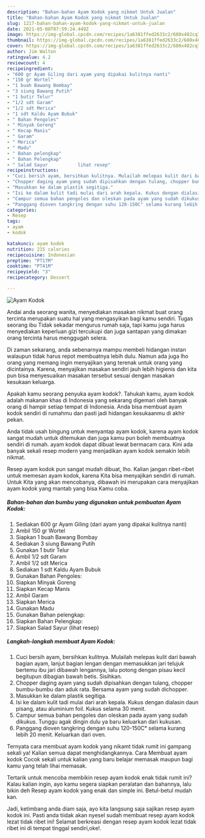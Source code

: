 ```yaml
---
description: "Bahan-bahan Ayam Kodok yang nikmat Untuk Jualan"
title: "Bahan-bahan Ayam Kodok yang nikmat Untuk Jualan"
slug: 1217-bahan-bahan-ayam-kodok-yang-nikmat-untuk-jualan
date: 2021-05-08T07:59:24.449Z
image: https://img-global.cpcdn.com/recipes/1a6381ffed2633c2/680x482cq70/ayam-kodok-foto-resep-utama.jpg
thumbnail: https://img-global.cpcdn.com/recipes/1a6381ffed2633c2/680x482cq70/ayam-kodok-foto-resep-utama.jpg
cover: https://img-global.cpcdn.com/recipes/1a6381ffed2633c2/680x482cq70/ayam-kodok-foto-resep-utama.jpg
author: Jim Walton
ratingvalue: 4.2
reviewcount: 4
recipeingredient:
- "600 gr Ayam Giling dari ayam yang dipakai kulitnya nanti"
- "150 gr Wortel"
- "1 buah Bawang Bombay"
- "3 siung Bawang Putih"
- "1 butir Telur"
- "1/2 sdt Garam"
- "1/2 sdt Merica"
- "1 sdt Kaldu Ayam Bubuk"
- " Bahan Pengoles"
- " Minyak Goreng"
- " Kecap Manis"
- " Garam"
- " Merica"
- " Madu"
- " Bahan pelengkap"
- " Bahan Pelengkap"
- " Salad Sayur           lihat resep"
recipeinstructions:
- "Cuci bersih ayam, bersihkan kulitnya. Mulailah melepas kulit dari bawah bagian ayam, lanjut bagian lengan dengan memasukkan jari telujuk bertemu ibu jari dibawah lengannya, lalu potong dengan pisau kecil begitupun dibagian bawah betis. Sisihkan."
- "Chopper daging ayam yang sudah dipisahkan dengan tulang, chopper bumbu-bumbu dan aduk rata. Bersama ayam yang sudah dichopper."
- "Masukkan ke dalam plastik segitiga."
- "Isi ke dalam kulit tadi mulai dari arah kepala. Kukus dengan dialasin daun pisang, atau aluminium foil. Kukus selama 30 menit."
- "Campur semua bahan pengoles dan oleskan pada ayam yang sudah dikukus. Tunggu agak dingin dulu ya baru keluarkan dari kukusan."
- "Panggang dioven tangkring dengan suhu 120-150C° selama kurang lebih 20 menit. Keluarkan dari oven."
categories:
- Resep
tags:
- ayam
- kodok

katakunci: ayam kodok 
nutrition: 215 calories
recipecuisine: Indonesian
preptime: "PT17M"
cooktime: "PT41M"
recipeyield: "3"
recipecategory: Dessert

---
```



![Ayam Kodok](https://img-global.cpcdn.com/recipes/1a6381ffed2633c2/680x482cq70/ayam-kodok-foto-resep-utama.jpg)

Andai anda seorang wanita, menyediakan masakan nikmat buat orang tercinta merupakan suatu hal yang mengasyikan bagi kamu sendiri. Tugas seorang ibu Tidak sekadar mengurus rumah saja, tapi kamu juga harus menyediakan keperluan gizi tercukupi dan juga santapan yang dimakan orang tercinta harus menggugah selera.

Di zaman  sekarang, anda sebenarnya mampu membeli hidangan instan walaupun tidak harus repot membuatnya lebih dulu. Namun ada juga lho orang yang memang ingin menyajikan yang terenak untuk orang yang dicintainya. Karena, menyajikan masakan sendiri jauh lebih higienis dan kita pun bisa menyesuaikan masakan tersebut sesuai dengan masakan kesukaan keluarga. 



Apakah kamu seorang penyuka ayam kodok?. Tahukah kamu, ayam kodok adalah makanan khas di Indonesia yang sekarang digemari oleh banyak orang di hampir setiap tempat di Indonesia. Anda bisa membuat ayam kodok sendiri di rumahmu dan pasti jadi hidangan kesukaanmu di akhir pekan.

Anda tidak usah bingung untuk menyantap ayam kodok, karena ayam kodok sangat mudah untuk ditemukan dan juga kamu pun boleh membuatnya sendiri di rumah. ayam kodok dapat dibuat lewat bermacam cara. Kini ada banyak sekali resep modern yang menjadikan ayam kodok semakin lebih nikmat.

Resep ayam kodok pun sangat mudah dibuat, lho. Kalian jangan ribet-ribet untuk memesan ayam kodok, karena Kita bisa menyajikan sendiri di rumah. Untuk Kita yang akan mencobanya, dibawah ini merupakan cara menyajikan ayam kodok yang mantab yang bisa Kamu coba.

<!--inarticleads1-->

##### Bahan-bahan dan bumbu yang digunakan untuk pembuatan Ayam Kodok:

1. Sediakan 600 gr Ayam Giling (dari ayam yang dipakai kulitnya nanti)
1. Ambil 150 gr Wortel
1. Siapkan 1 buah Bawang Bombay
1. Sediakan 3 siung Bawang Putih
1. Gunakan 1 butir Telur
1. Ambil 1/2 sdt Garam
1. Ambil 1/2 sdt Merica
1. Sediakan 1 sdt Kaldu Ayam Bubuk
1. Gunakan  Bahan Pengoles:
1. Siapkan  Minyak Goreng
1. Siapkan  Kecap Manis
1. Ambil  Garam
1. Siapkan  Merica
1. Gunakan  Madu
1. Gunakan  Bahan pelengkap:
1. Siapkan  Bahan Pelengkap:
1. Siapkan  Salad Sayur           (lihat resep)




<!--inarticleads2-->

##### Langkah-langkah membuat Ayam Kodok:

1. Cuci bersih ayam, bersihkan kulitnya. Mulailah melepas kulit dari bawah bagian ayam, lanjut bagian lengan dengan memasukkan jari telujuk bertemu ibu jari dibawah lengannya, lalu potong dengan pisau kecil begitupun dibagian bawah betis. Sisihkan.
1. Chopper daging ayam yang sudah dipisahkan dengan tulang, chopper bumbu-bumbu dan aduk rata. Bersama ayam yang sudah dichopper.
1. Masukkan ke dalam plastik segitiga.
1. Isi ke dalam kulit tadi mulai dari arah kepala. Kukus dengan dialasin daun pisang, atau aluminium foil. Kukus selama 30 menit.
1. Campur semua bahan pengoles dan oleskan pada ayam yang sudah dikukus. Tunggu agak dingin dulu ya baru keluarkan dari kukusan.
1. Panggang dioven tangkring dengan suhu 120-150C° selama kurang lebih 20 menit. Keluarkan dari oven.




Ternyata cara membuat ayam kodok yang nikamt tidak rumit ini gampang sekali ya! Kalian semua dapat menghidangkannya. Cara Membuat ayam kodok Cocok sekali untuk kalian yang baru belajar memasak maupun bagi kamu yang telah lihai memasak.

Tertarik untuk mencoba membikin resep ayam kodok enak tidak rumit ini? Kalau kalian ingin, ayo kamu segera siapkan peralatan dan bahannya, lalu bikin deh Resep ayam kodok yang enak dan simple ini. Betul-betul mudah kan. 

Jadi, ketimbang anda diam saja, ayo kita langsung saja sajikan resep ayam kodok ini. Pasti anda tiidak akan nyesel sudah membuat resep ayam kodok lezat tidak ribet ini! Selamat berkreasi dengan resep ayam kodok lezat tidak ribet ini di tempat tinggal sendiri,oke!.

